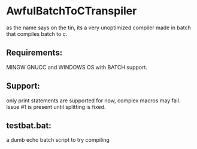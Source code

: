 # AwfulBatchToCTranspiler
as the name says on the tin, its a very unoptimized compiler made in batch that compiles batch to c.


## Requirements: 
MINGW GNUCC and WINDOWS OS with BATCH support.

## Support: 
only print statements are supported for now, complex macros may fail. Issue #1 is present until splitting is fixed.

## testbat.bat: 
a dumb echo batch script to try compiling

